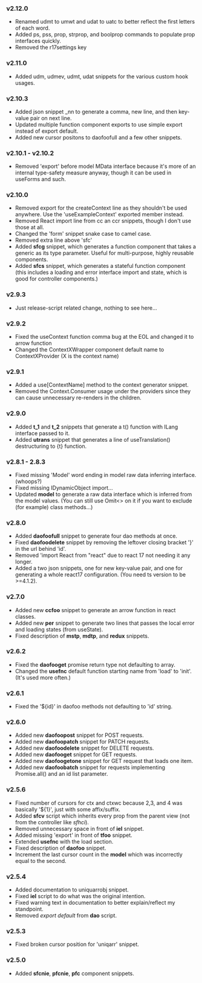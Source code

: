### v2.12.0

-   Renamed udmt to umwt and udat to uatc to better reflect the first letters of each word.
-   Added ps, pss, prop, strprop, and boolprop commands to populate prop interfaces quickly.
-   Removed the r17settings key

### v2.11.0

-   Added udm, udmev, udmt, udat snippets for the various custom hook usages.

### v2.10.3

-   Added json snippet \_nn to generate a comma, new line, and then key-value pair on next line.
-   Updated multiple function component exports to use simple export instead of export default.
-   Added new cursor positons to daofoofull and a few other snippets.

### v2.10.1 - v2.10.2

-   Removed 'export' before model MData interface because it's more of an internal type-safety measure anyway, though it can be used in useForms and such.

### v2.10.0

-   Removed export for the createContext line as they shouldn't be used anywhere. Use the 'useExampleContext' exported member instead.
-   Removed React import line from cc an ccr snippets, though I don't use those at all.
-   Changed the 'form' snippet snake case to camel case.
-   Removed extra line above 'sfc'
-   Added **sfcg** snippet, which generates a function component that takes a generic as its type parameter. Useful for multi-purpose, highly reusable components.
-   Added **sfcs** snippet, which generates a stateful function component (this includes a loading and error interface import and state, which is good for controller components.)

### v2.9.3

-   Just release-script related change, nothing to see here...

### v2.9.2

-   Fixed the useContext function comma bug at the EOL and changed it to arrow function
-   Changed the ContextXWrapper component default name to ContextXProvider (X is the context name)

### v2.9.1

-   Added a use[ContextName] method to the context generator snippet.
-   Removed the Context.Consumer usage under the providers since they can cause unnecessary re-renders in the children.

### v2.9.0

-   Added **t_1** and **t_2** snippets that generate a t() function with ILang interface passed to it.
-   Added **utrans** snippet that generates a line of useTranslation() destructuring to {t} function.

### v2.8.1 - 2.8.3

-   Fixed missing 'Model' word ending in model raw data inferring interface. (whoops?)
-   Fixed missing IDynamicObject import...
-   Updated **model** to generate a raw data interface which is inferred from the model values. (You can still use Omit<> on it if you want to exclude (for example) class methods...)

### v2.8.0

-   Added **daofoofull** snippet to generate four dao methods at once.
-   Fixed **daofoodelete** snippet by removing the leftover closing bracket '}' in the url behind 'id'.
-   Removed 'import React from "react" due to react 17 not needing it any longer.
-   Added a two json snippets, one for new key-value pair, and one for generating a whole react17 configuration. (You need ts version to be >=4.1.2).

### v2.7.0

-   Added new **ccfoo** snippet to generate an arrow function in react classes.
-   Added new **per** snippet to generate two lines that passes the local error and loading states (from useState).
-   Fixed description of **mstp**, **mdtp**, and **redux** snippets.

### v2.6.2

-   Fixed the **daofooget** promise return type not defaulting to array.
-   Changed the **usefnc** default function starting name from 'load' to 'init'. (It's used more often.)

### v2.6.1

-   Fixed the '\${id}' in daofoo methods not defaulting to 'id' string.

### v2.6.0

-   Added new **daofoopost** snippet for POST requests.
-   Added new **daofoopatch** snippet for PATCH requests.
-   Added new **daofoodelete** snippet for DELETE requests.
-   Added new **daofooget** snippet for GET requests.
-   Added new **daofoogetone** snippet for GET request that loads one item.
-   Added new **daofoobatch** snippet for requests implementing Promise.all() and an id list parameter.

### v2.5.6

-   Fixed number of cursors for ctx and ctxwc because 2,3, and 4 was basically '\${1}', just with some affix/suffix.
-   Added **sfcv** script which inherits every prop from the parent view (not from the controller like _sfhci_).
-   Removed unnecessary space in front of **iel** snippet.
-   Added missing 'export' in front of **tfoo** snippet.
-   Extended **usefnc** with the load section.
-   Fixed description of **daofoo** snippet.
-   Increment the last cursor count in the **model** which was incorrectly equal to the second.

### v2.5.4

-   Added documentation to uniquarrobj snippet.
-   Fixed **iel** script to do what was the original intention.
-   Fixed warning text in documentation to better explain/reflect my standpoint.
-   Removed _export default_ from **dao** script.

### v2.5.3

-   Fixed broken cursor position for 'uniqarr' snippet.

### v2.5.0

-   Added **sfcnie**, **pfcnie**, **pfc** component snippets.
